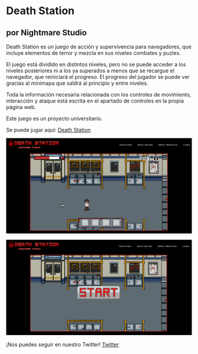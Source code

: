 # Death Station
## por Nightmare Studio

Death Station es un juego de acción y supervivencia para navegadores, que incluye elementos de terror y mezcla en sus niveles combates y puzles.

El juego está dividido en distintos niveles, pero no se puede acceder a los niveles posteriores ni a los ya superados a menos que se recargue el navegador, que reiniciará el progreso.
El progreso del jugador se puede ver gracias al minimapa que saldrá al principio y entre niveles.

Toda la información necesaria relacionada con los controles de movimiento, interacción y ataque está escrita en el apartado de controles en la propia página web.

Este juego es un proyecto universitario.

Se puede jugar aquí: [Death Station](https://mattcastucm.github.io/Death-Station-Nightmare-Studio/)

![Hito 1 Cap 1](https://github.com/MattCastUCM/Death-Station-Nightmare-Studio/blob/main/documents/Level.png)

![Hito 1 Cap 2](https://github.com/MattCastUCM/Death-Station-Nightmare-Studio/blob/main/documents/Menu.png)

¡Nos puedes seguir en nuestro Twitter! [Twitter](https://twitter.com/n1ghtm4r3stud10)
